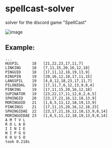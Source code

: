 # spellcast-solver

solver for the discord game "SpellCast"

![image](https://external-content.duckduckgo.com/iu/?u=https%3A%2F%2Fuser-images.githubusercontent.com%2F44306495%2F198855515-21e4430f-d630-4a1a-ae94-9263e57929b1.png&f=1&nofb=1&ipt=3cdf1a82ac0c660de52dcecf4965932d9ae4ce1bc5f9fb7f462601a119cb6748&ipo=images)

## Example:
```
...
HUSPIL      18   [21,22,23,17,11,7]
LINKING     18   [7,11,15,20,16,12,18]
PINGUID     18   [17,11,12,18,19,13,9]
KINGPIN     19   [20,16,12,18,17,11,15]
LANGSPIL    19   [4,8,12,18,23,17,11,7]
PILONIDAL   19   [17,11,7,6,12,13,9,8,4]
PINKING     19   [17,11,15,20,16,12,18]
SUPINATOR   19   [23,22,17,11,12,8,2,6,5]
SPHINGID    20   [23,17,21,16,12,18,13,9]
MORINGUID   21   [1,6,5,11,12,18,19,13,9]
PINKINGS    21   [17,11,15,20,16,12,18,23]
SPHINGIDAE  22   [23,17,21,16,12,18,13,9,8,14]
MORINGUIDAE 23   [1,6,5,11,12,18,19,13,9,8,14]
A M T V L
R O L A D
I I N I E
N I P G U
K H U S O
took 0.218s
```